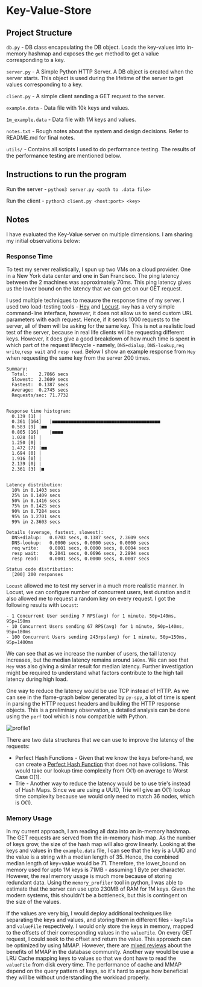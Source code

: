 # Key-Value-Store

## Project Structure

`db.py` - DB class encapsulating the DB object. Loads the key-values into in-memory hashmap and exposes the `get` method to get a value corresponding to a key.

`server.py` - A Simple Python HTTP Server. A DB object is created when the server starts. This object is used during the lifetime of the server to get values corresponding to a key.

`client.py` - A simple client sending a GET request to the server.

`example.data` - Data file with 10k keys and values.

`1m_example.data` - Data file with 1M keys and values.

`notes.txt` - Rough notes about the system and design decisions. Refer to README.md for final notes.

`utils/` - Contains all scripts I used to do performance testing. The results of the performance testing are mentioned below.

## Instructions to run the program
Run the server - `python3 server.py <path to .data file>`

Run the client - `python3 client.py <host:port> <key>`

## Notes

I have evaluated the Key-Value server on multiple dimensions. I am sharing my initial observations below:

### Response Time
To test my server realistically, I spun up two VMs on a cloud provider. One in a New York data center and one in San Francisco. The ping latency between the 2 machines was approximately 70ms. This ping latency gives us the lower bound on the latency that we can get on our GET request.

I used multiple techniques to meausre the response time of my server. I used two load-testing tools - [Hey](https://github.com/rakyll/hey/tree/master) and [Locust](https://github.com/locustio/locust). `Hey` has a very simple command-line interface, however, it does not allow us to send custom URL parameters with each request. Hence, if it sends 1000 requests to the server, all of them will be asking for the same key. This is not a realistic load test of the server, because in real life clients will be requesting different keys. However, it does give a good breakdown of how much time is spent in which part of the request lifecycle - namely, `DNS+dialup`, `DNS-lookup`,`req write`,`resp wait` and `resp read`. Below I show an example response from `Hey` when requesting the same key from the server 200 times.

```
Summary:
  Total:	2.7866 secs
  Slowest:	2.3609 secs
  Fastest:	0.1387 secs
  Average:	0.2745 secs
  Requests/sec:	71.7732
  

Response time histogram:
  0.139 [1]	|
  0.361 [164]	|■■■■■■■■■■■■■■■■■■■■■■■■■■■■■■■■■■■■■■■■
  0.583 [9]	|■■
  0.805 [16]	|■■■■
  1.028 [0]	|
  1.250 [0]	|
  1.472 [7]	|■■
  1.694 [0]	|
  1.916 [0]	|
  2.139 [0]	|
  2.361 [3]	|■


Latency distribution:
  10% in 0.1403 secs
  25% in 0.1409 secs
  50% in 0.1416 secs
  75% in 0.1425 secs
  90% in 0.7284 secs
  95% in 1.2701 secs
  99% in 2.3603 secs

Details (average, fastest, slowest):
  DNS+dialup:	0.0703 secs, 0.1387 secs, 2.3609 secs
  DNS-lookup:	0.0000 secs, 0.0000 secs, 0.0000 secs
  req write:	0.0001 secs, 0.0000 secs, 0.0004 secs
  resp wait:	0.2041 secs, 0.0696 secs, 2.2894 secs
  resp read:	0.0001 secs, 0.0000 secs, 0.0007 secs

Status code distribution:
  [200]	200 responses

```

`Locust` allowed me to test my server in a much more realistic manner. In Locust, we can configure number of concurrent users, test duration and it also allowed me to request a random key on every request. I got the following results with `Locust`:

```
- 1 Concurrent User sending 7 RPS(avg) for 1 minute. 50p=140ms, 95p=150ms
- 10 Concurrent Users sending 67 RPS(avg) for 1 minute, 50p=140ms, 95p=180ms
- 100 Concurrent Users sending 243rps(avg) for 1 minute, 50p=150ms, 95p=1400ms
```

We can see that as we increase the number of users, the tail latency increases, but the median latency remains around `140ms`. We can see that `Hey` was also giving a similar result for median latency. Further investigation might be required to understand what factors contribute to the high tail latency during high load.

One way to reduce the latency would be use TCP instead of HTTP. As we can see in the flame-graph below generated by `py-spy`, a lot of time is spent in parsing the HTTP request headers and building the HTTP response objects. This is a preliminary observation, a detailed analysis can be done using the `perf` tool which is now compatible with Python. 

![profile1](https://github.com/krngrvr09/Key-Value-Store/assets/5905966/264576cd-71e6-4d73-9fe4-06862ca1b87b)

There are two data structures that we can use to improve the latency of the requests:
+ Perfect Hash Functions - Given that we know the keys before-hand, we can create a [Perfect Hash Function](https://en.wikipedia.org/wiki/Perfect_hash_function) that does not have collisions. This would take our lookup time complexity from O(1) on average to Worst Case O(1).
+ Trie - Another way to reduce the latency would be to use trie's instead of Hash Maps. Since we are using a UUID, Trie will give an O(1) lookup time complexity because we would only need to match 36 nodes, which is O(1). 



### Memory Usage
In my current approach, I am reading all data into an in-memory hashmap. The GET requests are served from the in-memory hash map. As the number of keys grow, the size of the hash map will also grow linearly. Looking at the keys and values in the `example.data` file, I can see that the key is a UUID and the value is a string with a median length of 35. Hence, the combined median length of key+value would be 71. Therefore, the lower_bound on memory used for upto 1M keys is 71MB - assuming 1 Byte per character. However, the real memory usage is much more because of storing redundant data. Using the `memory_profiler` tool in python, I was able to estimate that the server can use upto 230MB of RAM for 1M keys. Given the modern systems, this shouldn't be a bottleneck, but this is contingent on the size of the values. 

If the values are very big, I would deploy additional techniques like separating the keys and values, and storing them in different files - `keyFile` and `valueFile` respectively. I would only store the keys in memory, mapped to the offsets of their corresponding values in the `valueFile`. On every GET request, I could seek to the offset and return the value. This approach can be optimized by using MMAP. However, there are [mixed reviews](https://db.cs.cmu.edu/papers/2022/cidr2022-p13-crotty.pdf) about the benefits of MMAP in the database community. Another way would be use a LRU Cache mapping keys to values so that we dont have to read the `valueFile` from disk every time. The performance of cache and MMAP depend on the query pattern of keys, so it's hard to argue how beneficial they will be without understanding the workload properly.
